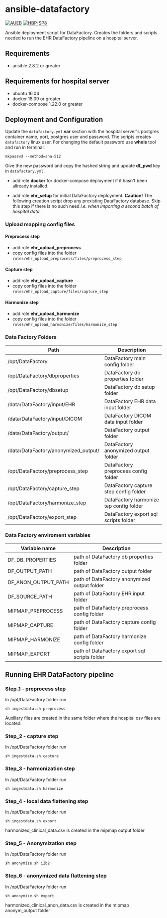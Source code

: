 # ansible-datafactory

[![AUEB](https://img.shields.io/badge/AUEB-RC-red.svg)](http://rc.aueb.gr/el/static/home) [![HBP-SP8](https://img.shields.io/badge/HBP-SP8-magenta.svg)](https://www.humanbrainproject.eu/en/follow-hbp/news/category/sp8-medical-informatics-platform/)

Ansible deployment script for DataFactory. Creates the folders and scripts needed to run the EHR DataFactory pipeline on a hospital server.

## Requirements

- ansible 2.8.2 or greater

## Requirements for hospital server

- ubuntu 16.04
- docker 18.09 or greater
- docker-compose 1.22.0 or greater

## Deployment and Configuration

Update the `datafactory.yml` **var** section with the hospital server's postgres container name, port, postgres user and password. The scripts creates `datafactory`
linux user. For changing the default password use **whois** tool and run in terminal:
```shell
mkpasswd --method=sha-512 
```
Give the new password and copy the hashed string and update **df_pwd** key in `datafactory.yml`.

- add role **docker** for docker-compose deployment if it hasn't been allready installed.

- add role **ehr_setup** for initial DataFactory deployment.
**Caution!** The following creation script drop any prexisting DataFactory database. Skip this step if there is no such need *i.e. when importing a second batch of hospital data.*

### Upload mapping config files

#### Preprocess step

- add role **ehr_upload_preprocess**
- copy config files into the folder `roles/ehr_upload_preprocess/files/preprocess_step`

#### Capture step

- add role **ehr_upload_capture**
- copy config files into the folder `roles/ehr_upload_capture/files/capture_step`


#### Harmonize step

- add role **ehr_upload_harmonize**
- copy config files into the folder `roles/ehr_upload_harmonize/files/harmonize_step`


### Data Factory Folders

| Path                                     | Description                              |
| ---------------------------------------- | ---------------------------------------- |
| /opt/DataFactory                         | DataFactory main config folder           |
| /opt/DataFactory/dbproperties            | DataFactory db properties folder         |
| /opt/DataFactory/dbsetup                 | DataFactory db setup folder              |
| /data/DataFactory/input/EHR              | DataFactory EHR data input folder        |
| /data/DataFactory/input/DICOM            | DataFactory DICOM data input folder      |
| /data/DataFactory/output/                | DataFactory output folder                |
| /data/DataFactory/anonymized_output/     | DataFactory anonymized output folder     |
| /opt/DataFactory/preprocess_step         | DataFactory preprocess config folder     |
| /opt/DataFactory/capture_step            | DataFactory capture step config folder   |
| /opt/DataFactory/harmonize_step          | DataFactory harmonize tep config folder  |
| /opt/DataFactory/export_step             | DataFactory export sql scripts folder    |

### Data Factory enviroment variables

| Variable name            | Description                                    |
| ------------------------ | ---------------------------------------------- |
| DF_DB_PROPERTIES         | path of DataFactory db properties folder       |
| DF_OUTPUT_PATH           | path of DataFactory output folder              |
| DF_ANON_OUTPUT_PATH      | path of DataFactory anonymized output folder   |
| DF_SOURCE_PATH           | path of DataFactory EHR input folder           |
| MIPMAP_PREPROCESS        | path of DataFactory preprocess config folder   |
| MIPMAP_CAPTURE           | path of DataFactory capture config folder      |
| MIPMAP_HARMONIZE         | path of DataFactory harmonize config folder    |
| MIPMAP_EXPORT            | path of DataFactory export sql scripts folder  |


## Running EHR DataFactory pipeline

### Step_1 - preprocess step

In /opt/DataFactory folder run

```shell
sh ingestdata.sh preprocess
```

Auxiliary files are created in the same folder where the hospital csv files are located.

### Step_2 - capture step

In /opt/DataFactory folder run

```shell
sh ingestdata.sh capture
```

### Step_3 - harmonization step

In /opt/DataFactory folder run

```shell
sh ingestdata.sh harmonize
```

### Step_4 - local data flattening step

In /opt/DataFactory folder run

```shell
sh ingestdata.sh export
```

harmonized_clinical_data.csv is created in the mipmap output folder 

### Step_5 - Anonymization step

In /opt/DataFactory folder run

```shell
sh anonymize.sh i2b2
```

### Step_6 - anonymized data flattening step

In /opt/DataFactory folder run

```shell
sh anonymize.sh export
```

harmonized_clinical_anon_data.csv is created in the mipmap anonym_output folder
